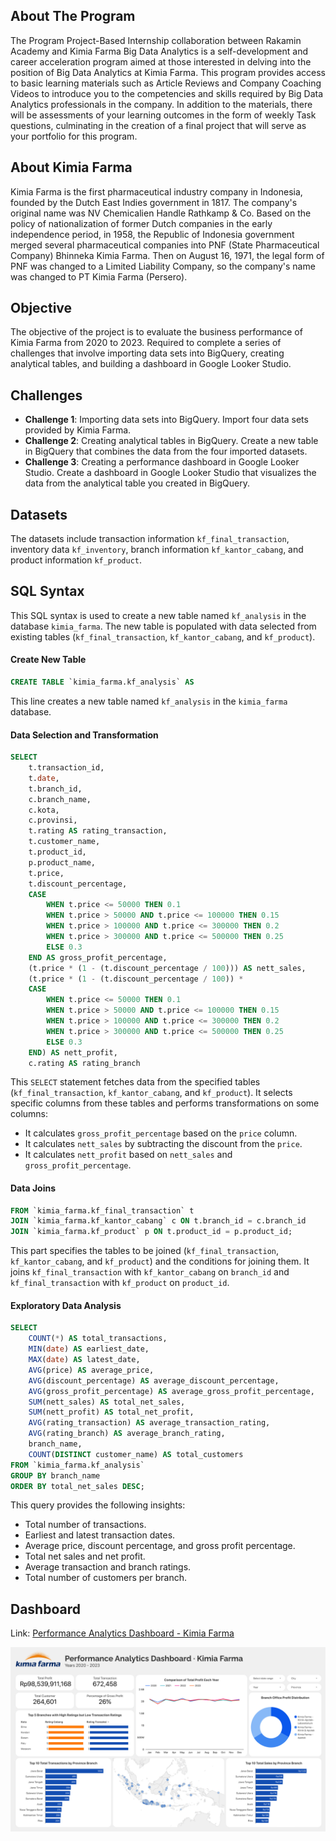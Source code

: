 ## About The Program
The Program Project-Based Internship collaboration between Rakamin Academy and Kimia Farma Big Data Analytics is a self-development and career acceleration program aimed at those interested in delving into the position of Big Data Analytics at Kimia Farma. This program provides access to basic learning materials such as Article Reviews and Company Coaching Videos to introduce you to the competencies and skills required by Big Data Analytics professionals in the company. In addition to the materials, there will be assessments of your learning outcomes in the form of weekly Task questions, culminating in the creation of a final project that will serve as your portfolio for this program.

## About Kimia Farma
Kimia Farma is the first pharmaceutical industry company in Indonesia, founded by the Dutch East Indies government in 1817. The company's original name was NV Chemicalien Handle Rathkamp & Co. Based on the policy of nationalization of former Dutch companies in the early independence period, in 1958, the Republic of Indonesia government merged several pharmaceutical companies into PNF (State Pharmaceutical Company) Bhinneka Kimia Farma. Then on August 16, 1971, the legal form of PNF was changed to a Limited Liability Company, so the company's name was changed to PT Kimia Farma (Persero).

## Objective
The objective of the project is to evaluate the business performance of Kimia Farma from 2020 to 2023. Required to complete a series of challenges that involve importing data sets into BigQuery, creating analytical tables, and building a dashboard in Google Looker Studio.

## Challenges
- **Challenge 1**: Importing data sets into BigQuery. Import four data sets provided by Kimia Farma.
- **Challenge 2**: Creating analytical tables in BigQuery. Create a new table in BigQuery that combines the data from the four imported datasets.
- **Challenge 3**: Creating a performance dashboard in Google Looker Studio. Create a dashboard in Google Looker Studio that visualizes the data from the analytical table you created in BigQuery.

## Datasets
The datasets include transaction information `kf_final_transaction`, inventory data `kf_inventory`, branch information `kf_kantor_cabang`, and product information `kf_product`.

## SQL Syntax
This SQL syntax is used to create a new table named `kf_analysis` in the database `kimia_farma`. The new table is populated with data selected from existing tables (`kf_final_transaction`, `kf_kantor_cabang`, and `kf_product`).
#### Create New Table
```SQL
CREATE TABLE `kimia_farma.kf_analysis` AS
```
This line creates a new table named `kf_analysis` in the `kimia_farma` database.
#### Data Selection and Transformation
```SQL
SELECT
    t.transaction_id,
    t.date,
    t.branch_id,
    c.branch_name,
    c.kota,
    c.provinsi,
    t.rating AS rating_transaction,
    t.customer_name,
    t.product_id,
    p.product_name,
    t.price,
    t.discount_percentage,
    CASE 
        WHEN t.price <= 50000 THEN 0.1
        WHEN t.price > 50000 AND t.price <= 100000 THEN 0.15
        WHEN t.price > 100000 AND t.price <= 300000 THEN 0.2
        WHEN t.price > 300000 AND t.price <= 500000 THEN 0.25
        ELSE 0.3
    END AS gross_profit_percentage,
    (t.price * (1 - (t.discount_percentage / 100))) AS nett_sales,
    (t.price * (1 - (t.discount_percentage / 100)) * 
    CASE 
        WHEN t.price <= 50000 THEN 0.1
        WHEN t.price > 50000 AND t.price <= 100000 THEN 0.15
        WHEN t.price > 100000 AND t.price <= 300000 THEN 0.2
        WHEN t.price > 300000 AND t.price <= 500000 THEN 0.25
        ELSE 0.3
    END) AS nett_profit,
    c.rating AS rating_branch
```
This `SELECT` statement fetches data from the specified tables (`kf_final_transaction`, `kf_kantor_cabang`, and `kf_product`). It selects specific columns from these tables and performs transformations on some columns:
* It calculates `gross_profit_percentage` based on the `price` column.
* It calculates `nett_sales` by subtracting the discount from the `price`.
* It calculates `nett_profit` based on `nett_sales` and `gross_profit_percentage`.

#### Data Joins
```SQL
FROM `kimia_farma.kf_final_transaction` t
JOIN `kimia_farma.kf_kantor_cabang` c ON t.branch_id = c.branch_id
JOIN `kimia_farma.kf_product` p ON t.product_id = p.product_id;
```
This part specifies the tables to be joined (`kf_final_transaction`, `kf_kantor_cabang`, and `kf_product`) and the conditions for joining them. It joins `kf_final_transaction` with `kf_kantor_cabang` on `branch_id` and `kf_final_transaction` with `kf_product` on `product_id`.

#### Exploratory Data Analysis
```SQL
SELECT
    COUNT(*) AS total_transactions,
    MIN(date) AS earliest_date,
    MAX(date) AS latest_date,
    AVG(price) AS average_price,
    AVG(discount_percentage) AS average_discount_percentage,
    AVG(gross_profit_percentage) AS average_gross_profit_percentage,
    SUM(nett_sales) AS total_net_sales,
    SUM(nett_profit) AS total_net_profit,
    AVG(rating_transaction) AS average_transaction_rating,
    AVG(rating_branch) AS average_branch_rating,
    branch_name,
    COUNT(DISTINCT customer_name) AS total_customers
FROM `kimia_farma.kf_analysis`
GROUP BY branch_name
ORDER BY total_net_sales DESC;
```
This query provides the following insights:
* Total number of transactions.
* Earliest and latest transaction dates.
* Average price, discount percentage, and gross profit percentage.
* Total net sales and net profit.
* Average transaction and branch ratings.
* Total number of customers per branch.

## Dashboard
Link: [Performance Analytics Dashboard - Kimia Farma](https://lookerstudio.google.com/reporting/18f1346f-49e6-41f9-b46c-c47cf0e4fdf9)

![dashboard](misc/dashboard.png)


















